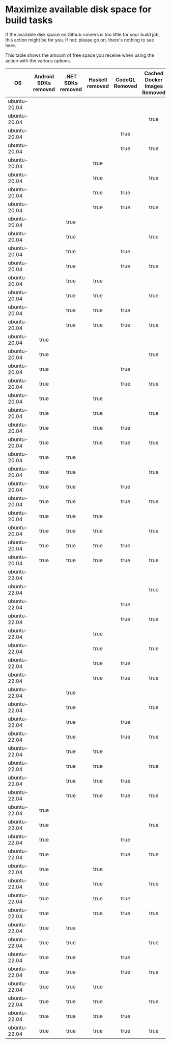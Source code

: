 # Maximize available disk space for build tasks

If the available disk space on Github runners is too little for your build job, this action might be for you.
If not: please go on, there's nothing to see here.

This table shows the amount of free space you receive when using the action with the various options.

OS | Android SDKs removed | .NET SDKs removed | Haskell removed | CodeQL Removed | Cached Docker Images Removed | GB freed | GB free | Elapsed Time (seconds) |
---|:--------------------:|:-----------------:|:---------------:|:--------------:|:----------------------------:|:--------:|:-------:|:----------------------:|
ubuntu-20.04 |  |  |  |  |  | 63 | 82 | 1
ubuntu-20.04 |  |  |  |  | true | 66 | 85 | 25
ubuntu-20.04 |  |  |  | true |  | 68 | 87 | 3
ubuntu-20.04 |  |  |  | true | true | 71 | 90 | 34
ubuntu-20.04 |  |  | true |  |  | 63 | 82 | 2
ubuntu-20.04 |  |  | true |  | true | 66 | 85 | 25
ubuntu-20.04 |  |  | true | true |  | 68 | 87 | 4
ubuntu-20.04 |  |  | true | true | true | 71 | 90 | 19
ubuntu-20.04 |  | true |  |  |  | 64 | 83 | 4
ubuntu-20.04 |  | true |  |  | true | 67 | 86 | 6
ubuntu-20.04 |  | true |  | true |  | 69 | 88 | 4
ubuntu-20.04 |  | true |  | true | true | 72 | 91 | 28
ubuntu-20.04 |  | true | true |  |  | 64 | 83 | 2
ubuntu-20.04 |  | true | true |  | true | 67 | 86 | 37
ubuntu-20.04 |  | true | true | true |  | 69 | 88 | 6
ubuntu-20.04 |  | true | true | true | true | 72 | 91 | 6
ubuntu-20.04 | true |  |  |  |  | 71 | 90 | 41
ubuntu-20.04 | true |  |  |  | true | 75 | 94 | 54
ubuntu-20.04 | true |  |  | true |  | 76 | 95 | 9
ubuntu-20.04 | true |  |  | true | true | 79 | 98 | 33
ubuntu-20.04 | true |  | true |  |  | 71 | 90 | 42
ubuntu-20.04 | true |  | true |  | true | 75 | 94 | 12
ubuntu-20.04 | true |  | true | true |  | 76 | 95 | 11
ubuntu-20.04 | true |  | true | true | true | 79 | 98 | 44
ubuntu-20.04 | true | true |  |  |  | 73 | 92 | 48
ubuntu-20.04 | true | true |  |  | true | 76 | 95 | 53
ubuntu-20.04 | true | true |  | true |  | 78 | 97 | 42
ubuntu-20.04 | true | true |  | true | true | 81 | 100 | 70
ubuntu-20.04 | true | true | true |  |  | 73 | 92 | 41
ubuntu-20.04 | true | true | true |  | true | 76 | 95 | 49
ubuntu-20.04 | true | true | true | true |  | 78 | 97 | 9
ubuntu-20.04 | true | true | true | true | true | 81 | 100 | 60
ubuntu-22.04 |  |  |  |  |  | 62 | 82 | 2
ubuntu-22.04 |  |  |  |  | true | 66 | 86 | 6
ubuntu-22.04 |  |  |  | true |  | 67 | 87 | 3
ubuntu-22.04 |  |  |  | true | true | 70 | 90 | 8
ubuntu-22.04 |  |  | true |  |  | 62 | 82 | 2
ubuntu-22.04 |  |  | true |  | true | 66 | 86 | 7
ubuntu-22.04 |  |  | true | true |  | 67 | 87 | 3
ubuntu-22.04 |  |  | true | true | true | 70 | 90 | 28
ubuntu-22.04 |  | true |  |  |  | 64 | 84 | 5
ubuntu-22.04 |  | true |  |  | true | 67 | 87 | 20
ubuntu-22.04 |  | true |  | true |  | 69 | 89 | 5
ubuntu-22.04 |  | true |  | true | true | 72 | 92 | 28
ubuntu-22.04 |  | true | true |  |  | 64 | 84 | 4
ubuntu-22.04 |  | true | true |  | true | 67 | 87 | 37
ubuntu-22.04 |  | true | true | true |  | 69 | 89 | 5
ubuntu-22.04 |  | true | true | true | true | 72 | 92 | 9
ubuntu-22.04 | true |  |  |  |  | 71 | 91 | 63
ubuntu-22.04 | true |  |  |  | true | 74 | 94 | 106
ubuntu-22.04 | true |  |  | true |  | 76 | 96 | 15
ubuntu-22.04 | true |  |  | true | true | 79 | 99 | 19
ubuntu-22.04 | true |  | true |  |  | 71 | 91 | 11
ubuntu-22.04 | true |  | true |  | true | 74 | 94 | 89
ubuntu-22.04 | true |  | true | true |  | 76 | 96 | 74
ubuntu-22.04 | true |  | true | true | true | 79 | 99 | 93
ubuntu-22.04 | true | true |  |  |  | 73 | 93 | 9
ubuntu-22.04 | true | true |  |  | true | 76 | 96 | 96
ubuntu-22.04 | true | true |  | true |  | 77 | 97 | 71
ubuntu-22.04 | true | true |  | true | true | 81 | 101 | 16
ubuntu-22.04 | true | true | true |  |  | 73 | 93 | 11
ubuntu-22.04 | true | true | true |  | true | 76 | 96 | 90
ubuntu-22.04 | true | true | true | true |  | 77 | 97 | 15
ubuntu-22.04 | true | true | true | true | true | 81 | 101 | 37
